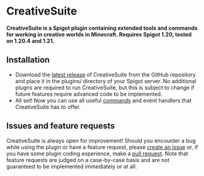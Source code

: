 # CreativeSuite

**CreativeSuite is a Spigot plugin containing extended tools and commands for working in creative worlds in Minecraft. Requires Spigot 1.20, tested on 1.20.4 and 1.21.**

## Installation

* Download the [latest release](https://github.com/danae/creativesuite/releases) of CreativeSuite from the GitHub repository and place it in the plugins/ directory of your Spigot server. No additional plugns are required to run CreativeSuite, but this is subject to change if future features require advanced code to be implemented.
* All set! Now you can use all useful [commands](https://github.com/danae/creativesuite/wiki/commands) and event handlers that CreativeSuite has to offer.

## Issues and feature requests

CreativeSuite is always open for improvement! Should you encounter a bug while using the plugin or have a feature request, please [create an issue](https://github.com/danae/creativesuite/issues) or, if you have some plugin coding experience, make a [pull request](https://github.com/danae/creativesuite/pulls). Note that feature requests are judged on a case-by-case basis and are not guaranteed to be implemented immediately or at all.